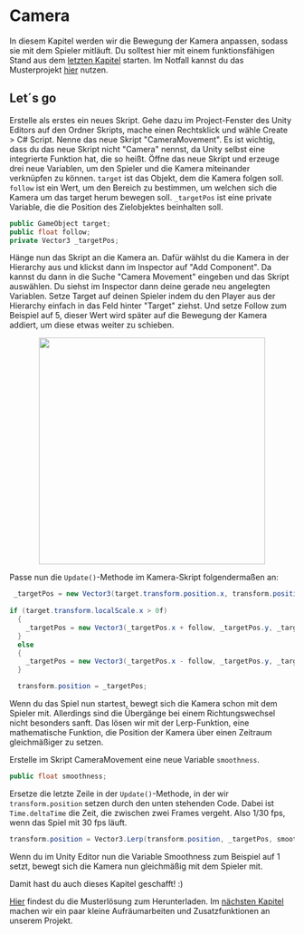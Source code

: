 # Camera

In diesem Kapitel werden wir die Bewegung der Kamera anpassen, sodass sie mit dem Spieler mitläuft. Du solltest hier mit einem funktionsfähigen Stand aus dem [letzten Kapitel]("docs/03-animations.md") starten. Im Notfall kannst du das Musterprojekt [hier](https://github.com/FrankFlamme/UnityKidsWorkshop/releases/tag/0.3) nutzen.

## Let´s go

Erstelle als erstes ein neues Skript. Gehe dazu im Project-Fenster des Unity Editors auf den Ordner Skripts, mache einen Rechtsklick und wähle Create > C# Script. Nenne das neue Skript "CameraMovement". Es ist wichtig, dass du das neue Skript nicht "Camera" nennst, da Unity selbst eine integrierte Funktion hat, die so heißt. Öffne das neue Skript und erzeuge drei neue Variablen, um den Spieler und die Kamera miteinander verknüpfen zu können. `target` ist das Objekt, dem die Kamera folgen soll. `follow` ist ein Wert, um den Bereich zu bestimmen, um welchen sich die Kamera um das target herum bewegen soll. `_targetPos` ist eine private Variable, die die Position des Zielobjektes beinhalten soll. 

```csharp
public GameObject target;
public float follow;
private Vector3 _targetPos;
```

Hänge nun das Skript an die Kamera an. Dafür wählst du die Kamera in der Hierarchy aus und klickst dann im Inspector auf "Add Component". Da kannst du dann in die Suche "Camera Movement" eingeben und das Skript auswählen. Du siehst im Inspector dann deine gerade neu angelegten Variablen. Setze Target auf deinen Spieler indem du den Player aus der Hierarchy einfach in das Feld hinter "Target" ziehst. Und setze Follow zum Beispiel auf 5, dieser Wert wird später auf die Bewegung der Kamera addiert, um diese etwas weiter zu schieben. 

<p align="center">
<img src="https://user-images.githubusercontent.com/75975986/123543452-cce65480-d74e-11eb-8ae2-3c6111375b4b.png" width="400">
</p>

Passe nun die `Update()`-Methode im Kamera-Skript folgendermaßen an:

```csharp
 _targetPos = new Vector3(target.transform.position.x, transform.position.y, transform.position.z);
	
if (target.transform.localScale.x > 0f)
  {
    _targetPos = new Vector3(_targetPos.x + follow, _targetPos.y, _targetPos.z);
  }
  else
  {
    _targetPos = new Vector3(_targetPos.x - follow, _targetPos.y, _targetPos.z);
  }

  transform.position = _targetPos;
```

Wenn du das Spiel nun startest, bewegt sich die Kamera schon mit dem Spieler mit. Allerdings sind die Übergänge bei einem Richtungswechsel nicht besonders sanft. Das lösen wir mit der Lerp-Funktion, eine mathematische Funktion, die Position der Kamera über einen Zeitraum gleichmäßiger zu setzen.

Erstelle im Skript CameraMovement eine neue Variable `smoothness`.

```csharp
public float smoothness;
```

Ersetze die letzte Zeile in der `Update()`-Methode, in der wir `transform.position` setzen durch den unten stehenden Code. Dabei ist `Time.deltaTime` die Zeit, die zwischen zwei Frames vergeht. Also 1/30 fps, wenn das Spiel mit 30 fps läuft.

```csharp
transform.position = Vector3.Lerp(transform.position, _targetPos, smoothness * Time.deltaTime);
```

Wenn du im Unity Editor nun die Variable Smoothness zum Beispiel auf 1 setzt, bewegt sich die Kamera nun gleichmäßig mit dem Spieler mit.

Damit hast du auch dieses Kapitel geschafft! :) 

[Hier](https://github.com/FrankFlamme/UnityKidsWorkshop/releases/tag/0.4) findest du die Musterlösung zum Herunterladen. Im [nächsten Kapitel]("docs/05-cleanup.md") machen wir ein paar kleine Aufräumarbeiten und Zusatzfunktionen an unserem Projekt. 
